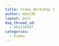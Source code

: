 ```yaml
---
title: Video Workshop I
author: mbe230
layout: post
dsq_thread_id:
  - 862238507
categories:
  - Video
---
```

#

